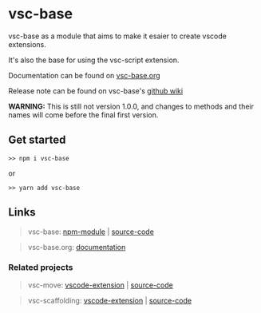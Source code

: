 # vsc-base

vsc-base as a module that aims to make it esaier to create vscode extensions.

It's also the base for using the vsc-script extension.

Documentation can be found on [vsc-base.org](http://vsc-base.org)

Release note can be found on vsc-base's [github wiki](https://github.com/alfnielsen/vsc-base/wiki/Release-notes)

**WARNING:**
This is still not version 1.0.0, and changes to methods and their names will come before the final first version.

## Get started

```
>> npm i vsc-base
```

or

```
>> yarn add vsc-base
```

## Links

> vsc-base: [npm-module](https://www.npmjs.com/package/vsc-base) | [source-code](https://github.com/alfnielsen/vsc-base)

> vsc-base.org: [documentation](http://vsc-base.org)

### Related projects

> vsc-move: [vscode-extension](https://marketplace.visualstudio.com/items?itemName=alfnielsen.vsc-move) | [source-code](https://github.com/alfnielsen/vsc-move)

> vsc-scaffolding: [vscode-extension](https://marketplace.visualstudio.com/items?itemName=alfnielsen.vsc-scafolding) | [source-code](https://github.com/alfnielsen/vsc-scaffolding)
